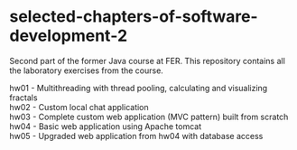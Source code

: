 # selected-chapters-of-software-development-2
Second part of the former Java course at FER. This repository contains all the laboratory exercises from the course.

hw01 - Multithreading with thread pooling, calculating and visualizing fractals  
hw02 - Custom local chat application  
hw03 - Complete custom web application (MVC pattern) built from scratch  
hw04 - Basic web application using Apache tomcat  
hw05 - Upgraded web application from hw04 with database access  

